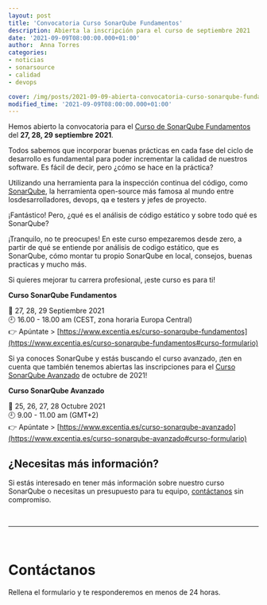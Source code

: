 ```yaml
---
layout: post
title: 'Convocatoria Curso SonarQube Fundamentos'
description: Abierta la inscripción para el curso de septiembre 2021
date: '2021-09-09T08:00:00.000+01:00'
author:  Anna Torres
categories: 
- noticias
- sonarsource
- calidad
- devops

cover: /img/posts/2021-09-09-abierta-convocatoria-curso-sonarqube-fundamentos-septiembre-2021-thumb.png
modified_time: '2021-09-09T08:00:00.000+01:00'
---
```


Hemos abierto la convocatoria para el [Curso de SonarQube Fundamentos](https://www.excentia.es/curso-sonarqube-fundamentos#curso-formulario) del **27, 28, 29 septiembre 2021**.

Todos sabemos que incorporar buenas prácticas en cada fase del ciclo de desarrollo es fundamental para poder incrementar la calidad de nuestros software. Es fácil de decir, pero ¿cómo se hace en la práctica?

Utilizando una herramienta para la inspección continua del código, como [SonarQube](https://www.sonarqube.org/), la herramienta open-source más famosa al mundo entre losdesarrolladores, devops, qa e testers y jefes de proyecto. 

¡Fantástico! Pero, ¿qué es el análisis de código estático y sobre todo qué es SonarQube?

¡Tranquilo, no te preocupes! En este curso empezaremos desde zero, a partir de qué se entiende por análisis de codigo estático, que es SonarQube, cómo montar tu propio SonarQube en local, consejos, buenas practicas y mucho más. 

Si quieres mejorar tu carrera profesional, ¡este curso es para ti!

**Curso SonarQube Fundamentos**

📅 27, 28, 29 Septiembre 2021  
🕘 16.00 - 18.00 am (CEST, zona horaria Europa Central)  
👉 Apúntate > [https://www.excentia.es/curso-sonarqube-fundamentos](https://www.excentia.es/curso-sonarqube-fundamentos#curso-formulario)

Si ya conoces SonarQube y estás buscando el curso avanzado, ¡ten en cuenta que también tenemos abiertas las inscripciones para el [Curso SonarQube Avanzado](https://www.excentia.es/curso-sonarqube-avanzado#curso-formulario) de octubre de 2021!

**Curso SonarQube Avanzado**

📅 25, 26, 27, 28 Octubre 2021  
🕘 9.00 - 11.00 am (GMT+2)  
👉 Apúntate > [https://www.excentia.es/curso-sonarqube-avanzado](https://www.excentia.es/curso-sonarqube-avanzado#curso-formulario)


## ¿Necesitas más información?

Si estás interesado en tener más información sobre nuestro curso SonarQube o necesitas un presupuesto para tu equipo, <a href="#contact-form">contáctanos</a> sin compromiso.


<br/>
<hr>
<br/>
<!--Calidad de Software Contact Form-->
<div id="contact-form">
	<h1>Contáctanos</h1>
	<p>Rellena el formulario y te responderemos en menos de 24 horas.</p>
<br/>
<script charset="utf-8" type="text/javascript" src="//js.hsforms.net/forms/shell.js"></script>
<script>
  hbspt.forms.create({
	region: "na1",
	portalId: "7892756",
	formId: "a4e2e0dd-856c-4d56-9b11-0621661fcdaf"
});
</script>
</div>


